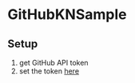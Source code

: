 # GitHubKNSample

## Setup

1. get GitHub API token
2. set the token [here](https://github.com/yshrsmz/GitHubKotlinMPPSample/blob/master/data/src/commonMain/kotlin/com/codingfeline/githubdata/remote/GitHubRemoteGateway.kt#L22)
